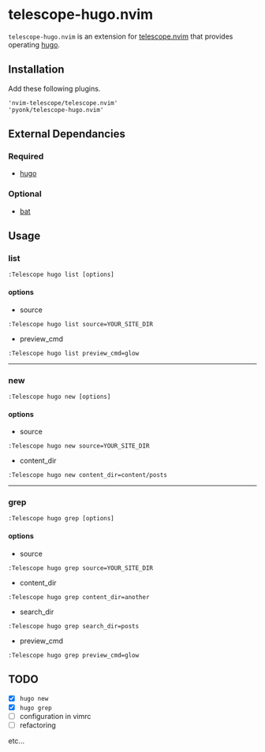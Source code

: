# telescope-hugo.nvim
`telescope-hugo.nvim` is an extension for [telescope.nvim](https://github.com/nvim-telescope/telescope.nvim) that provides operating [hugo](https://gohugo.io/).


## Installation
Add these following plugins.

```
'nvim-telescope/telescope.nvim'
'pyonk/telescope-hugo.nvim'
```

## External Dependancies
### Required
- [hugo](https://github.com/gohugoio/hugo)

### Optional
- [bat](https://github.com/sharkdp/bat)

## Usage
### list
```
:Telescope hugo list [options]
```
#### options
- source
```
:Telescope hugo list source=YOUR_SITE_DIR
```
- preview_cmd
```
:Telescope hugo list preview_cmd=glow
```

---

### new
```
:Telescope hugo new [options]
```
#### options
- source
```
:Telescope hugo new source=YOUR_SITE_DIR
```
- content_dir
```
:Telescope hugo new content_dir=content/posts
```

---

### grep
```
:Telescope hugo grep [options]
```
#### options
- source
```
:Telescope hugo grep source=YOUR_SITE_DIR
```
- content_dir
```
:Telescope hugo grep content_dir=another
```
- search_dir
```
:Telescope hugo grep search_dir=posts
```
- preview_cmd
```
:Telescope hugo grep preview_cmd=glow
```

## TODO
- [x] `hugo new`
- [x] `hugo grep`
- [ ] configuration in vimrc
- [ ] refactoring

etc...
